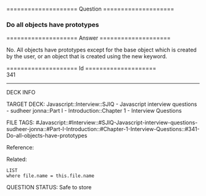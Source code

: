 ==================== Question ====================  

### Do all objects have prototypes  

==================== Answer ====================  

No. All objects have prototypes except for the base object which is created by
the user, or an object that is created using the new keyword.

==================== Id ====================  
341

---

DECK INFO

TARGET DECK: Javascript::Interview::SJIQ - Javascript interview questions - sudheer jonna::Part I - Introduction::Chapter 1 - Interview Questions

FILE TAGS: #Javascript::#Interview::#SJIQ-Javascript-interview-questions-sudheer-jonna::#Part-I-Introduction::#Chapter-1-Interview-Questions::#341-Do-all-objects-have-prototypes

Reference:

Related:

```dataview
LIST
where file.name = this.file.name
```

QUESTION STATUS: Safe to store
